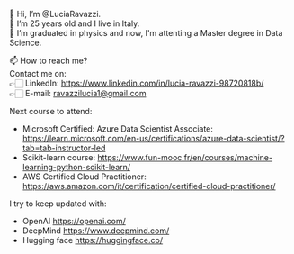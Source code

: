 
👋 Hi, I’m @LuciaRavazzi. <br>
👀 I’m 25 years old and I live in Italy. <br>
🏢 I’m graduated in physics and now, I'm attenting a Master degree in Data Science. <br>

📫 How to reach me? <br>
 Contact me on: <br>
 👉🏻 LinkedIn: https://www.linkedin.com/in/lucia-ravazzi-98720818b/ <br>
 👉🏻 E-mail: ravazzilucia1@gmail.com <br>
    
Next course to attend:
- Microsoft Certified: Azure Data Scientist Associate: https://learn.microsoft.com/en-us/certifications/azure-data-scientist/?tab=tab-instructor-led
- Scikit-learn course: https://www.fun-mooc.fr/en/courses/machine-learning-python-scikit-learn/
- AWS Certified Cloud Practitioner: https://aws.amazon.com/it/certification/certified-cloud-practitioner/

I try to keep updated with:
- OpenAI https://openai.com/
- DeepMind https://www.deepmind.com/
- Hugging face https://huggingface.co/

<!---
LuciaRavazzi/LuciaRavazzi is a ✨ special ✨ repository because its `README.md` (this file) appears on your GitHub profile.
You can click the Preview link to take a look at your changes.
--->
